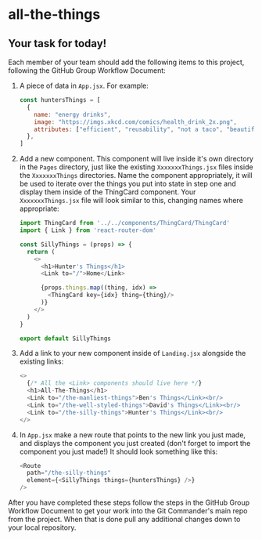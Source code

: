 # all-the-things

## Your task for today!

Each member of your team should add the following items to this project, following the GitHub Group Workflow Document:

1. A piece of data in `App.jsx`. For example:

    ```javascript
    const huntersThings = [
      {
        name: "energy drinks",
        image: "https://imgs.xkcd.com/comics/health_drink_2x.png",  
        attributes: ["efficient", "reusability", "not a taco", "beautiful"],
      },
    ]
    ```

2. Add a new component. This component will live inside it's own directory in the `Pages` directory, just like the existing `XxxxxxxThings.jsx` files inside the `XxxxxxxThings` directories. Name the component appropriately, it will be used to iterate over the things you put into state in step one and display them inside of the ThingCard component. Your `XxxxxxxThings.jsx` file will look similar to this, changing names where appropriate:
  
    ```javascript
    import ThingCard from '../../components/ThingCard/ThingCard'
    import { Link } from 'react-router-dom'

    const SillyThings = (props) => {
      return (
        <>
          <h1>Hunter's Things</h1>
          <Link to="/">Home</Link>

          {props.things.map((thing, idx) => 
            <ThingCard key={idx} thing={thing}/>
          )}
        </>
      )
    }
    
    export default SillyThings
    ```

3. Add a link to your new component inside of `Landing.jsx` alongside the existing links:

    ```javascript
    <>
      {/* All the <Link> components should live here */}
      <h1>All-The-Things</h1>
      <Link to="/the-manliest-things">Ben's Things</Link><br/>
      <Link to="/the-well-styled-things">David's Things</Link><br/>
      <Link to="/the-silly-things">Hunter's Things</Link><br/>
    </>
    ```

4. In `App.jsx` make a new route that points to the new link you just made, and displays the component you just created (don't forget to import the component you just made!) It should look something like this:

   	```javascript
    <Route
      path="/the-silly-things"
      element={<SillyThings things={huntersThings} />}
    />
   	```

After you have completed these steps follow the steps in the GitHub Group Workflow Document to get your work into the Git Commander's main repo from the project. When that is done pull any additional changes down to your local repository.
